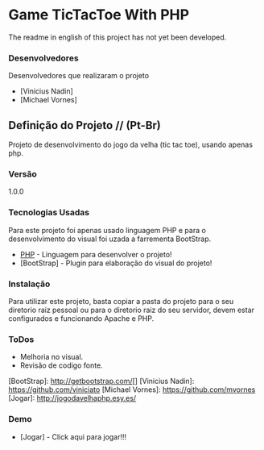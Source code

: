 # Game TicTacToe With PHP
The readme in english of this project has not yet been developed.

### Desenvolvedores
Desenvolvedores que realizaram o projeto
* [Vinicius Nadin]
* [Michael Vornes]

## Definição do Projeto // (Pt-Br)

Projeto de desenvolvimento do jogo da velha (tic tac toe), usando apenas php.

### Versão

1.0.0

### Tecnologias Usadas
Para este projeto foi apenas usado linguagem PHP e para o desenvolvimento do visual foi uzada a farrementa BootStrap.

* [PHP] - Linguagem para desenvolver o projeto!
* [BootStrap] - Plugin para elaboração do visual do projeto!

### Instalação
Para utilizar este projeto, basta copiar a pasta do projeto para o seu diretorio raiz pessoal
ou para o diretorio raiz do seu servidor, devem estar configurados e funcionando Apache e PHP.

### ToDos

- Melhoria no visual.
- Revisão de codigo fonte.

[PHP]: <https://secure.php.net/>
[BootStrap]: <http://getbootstrap.com/>[]
[Vinicius Nadin]: https://github.com/viniciato
[Michael Vornes]: https://github.com/mvornes
[Jogar]: http://jogodavelhaphp.esy.es/


### Demo
* [Jogar] - Click aqui para jogar!!!